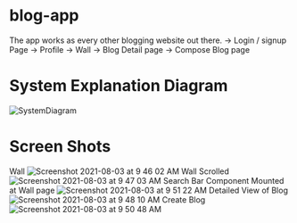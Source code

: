 # blog-app
The app works as every other blogging website out there.
    -> Login / signup Page
    -> Profile
    -> Wall
    -> Blog Detail page
    -> Compose Blog page
    
 # System Explanation Diagram
 
 ![SystemDiagram](https://user-images.githubusercontent.com/44642485/126054614-456f5aba-7b64-4556-acde-ef1600f1967d.jpeg)


 # Screen Shots

Wall
![Screenshot 2021-08-03 at 9 46 02 AM](https://user-images.githubusercontent.com/44642485/128120579-d44866ca-88c4-4877-8f67-5ef92bc3bcce.png)
Wall Scrolled
![Screenshot 2021-08-03 at 9 47 03 AM](https://user-images.githubusercontent.com/44642485/128120593-a1be82c6-f572-4831-92dd-6571fddc1bd1.png)
Search Bar Component Mounted at Wall page
![Screenshot 2021-08-03 at 9 51 22 AM](https://user-images.githubusercontent.com/44642485/128120602-b91a1c77-5f56-486b-af42-46e8b2b6f275.png)
Detailed View of Blog
![Screenshot 2021-08-03 at 9 48 10 AM](https://user-images.githubusercontent.com/44642485/128120607-f3dcec72-b2f9-4461-b90c-ac5d61382f49.png)
Create Blog
![Screenshot 2021-08-03 at 9 50 48 AM](https://user-images.githubusercontent.com/44642485/128120611-00ebeddc-a010-40ac-a91d-a072fc625d52.png)
